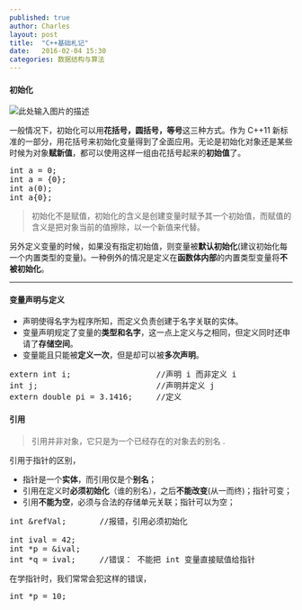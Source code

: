```yaml
---
published: true
author: Charles
layout: post
title:  "C++基础札记"
date:   2016-02-04 15:30
categories: 数据结构与算法
---
```


#### 初始化
![此处输入图片的描述][1]

一般情况下，初始化可以用**花括号，圆括号，等号**这三种方式。作为 C++11 新标准的一部分，用花括号来初始化变量得到了全面应用。无论是初始化对象还是某些时候为对象**赋新值**，都可以使用这样一组由花括号起来的**初始值**了。

<pre class="prettyprint linenums">
int a = 0;
int a = {0};
int a(0);
int a{0};
</pre>

> 初始化不是赋值，初始化的含义是创建变量时赋予其一个初始值，而赋值的含义是把对象当前的值擦除，以一个新值来代替。

另外定义变量的时候，如果没有指定初始值，则变量被**默认初始化**(建议初始化每一个内置类型的变量)。一种例外的情况是定义在**函数体内部**的内置类型变量将**不被初始化**。


----------


#### 变量声明与定义
- 声明使得名字为程序所知，而定义负责创建于名字关联的实体。
- 变量声明规定了变量的**类型和名字**，这一点上定义与之相同，但定义同时还申请了**存储空间**。
- 变量能且只能被**定义一次**，但是却可以被**多次声明**。

<pre class="prettyprint linenums">
extern int i;                  //声明 i 而非定义 i
int j;                         //声明并定义 j
extern double pi = 3.1416;     //定义
</pre>

#### 引用
> 引用并非对象，它只是为一个已经存在的对象去的别名 .

引用于指针的区别，

- 指针是一个**实体**，而引用仅是个**别名**；
- 引用在定义时**必须初始化**（谁的别名），之后**不能改变**(从一而终)；指针可变；
- 引用**不能为空**，必须与合法的存储单元关联；指针可以为空；

<pre class="prettyprint linenums">
int &refVal;       //报错，引用必须初始化

int ival = 42;
int *p = &ival;
int *q = ival;     //错误： 不能把 int 变量直接赋值给指针
</pre>

在学指针时，我们常常会犯这样的错误，
<pre class="prettyprint linenums">
int *p = 10;
</pre>


  [1]: http://7xjbdi.com1.z0.glb.clouddn.com/c++_ini.png?imageView/2/w/250